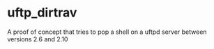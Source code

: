 # uftp_dirtrav
A proof of concept that tries to pop a shell on a uftpd server between versions 2.6 and 2.10
